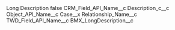 <?xml version="1.0" encoding="UTF-8"?>
<CustomMetadata xmlns="http://soap.sforce.com/2006/04/metadata" xmlns:xsi="http://www.w3.org/2001/XMLSchema-instance" xmlns:xsd="http://www.w3.org/2001/XMLSchema">
    <label>Long Description</label>
    <protected>false</protected>
    <values>
        <field>CRM_Field_API_Name__c</field>
        <value xsi:type="xsd:string">Description_c__c</value>
    </values>
    <values>
        <field>Object_API_Name__c</field>
        <value xsi:type="xsd:string">Case__x</value>
    </values>
    <values>
        <field>Relationship_Name__c</field>
        <value xsi:nil="true"/>
    </values>
    <values>
        <field>TWD_Field_API_Name__c</field>
        <value xsi:type="xsd:string">BMX_LongDescription__c</value>
    </values>
</CustomMetadata>
